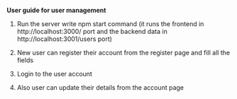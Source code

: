 **User guide for user management**

1. Run the server write npm start command (it runs the frontend in http://localhost:3000/ port and the backend data in http://localhost:3001/users port)

2. New user can register their account from the register page and fill all the fields

3. Login to the user account

4. Also user can update their details from the account page